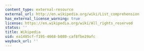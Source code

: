 ```yaml
---
content_type: external-resource
external_url: http://en.wikipedia.org/wiki/List_comprehension
has_external_license_warning: true
license: https://en.wikipedia.org/wiki/All_rights_reserved
status: ''
title: Wikipedia
uid: ea1485cf-f195-4668-b080-caf8fbe29afc
wayback_url: ''
---
```

